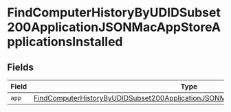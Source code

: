 # FindComputerHistoryByUDIDSubset200ApplicationJSONMacAppStoreApplicationsInstalled


## Fields

| Field                                                                                                                                                                                                   | Type                                                                                                                                                                                                    | Required                                                                                                                                                                                                | Description                                                                                                                                                                                             |
| ------------------------------------------------------------------------------------------------------------------------------------------------------------------------------------------------------- | ------------------------------------------------------------------------------------------------------------------------------------------------------------------------------------------------------- | ------------------------------------------------------------------------------------------------------------------------------------------------------------------------------------------------------- | ------------------------------------------------------------------------------------------------------------------------------------------------------------------------------------------------------- |
| `app`                                                                                                                                                                                                   | [FindComputerHistoryByUDIDSubset200ApplicationJSONMacAppStoreApplicationsInstalledApp](../../models/operations/findcomputerhistorybyudidsubset200applicationjsonmacappstoreapplicationsinstalledapp.md) | :heavy_minus_sign:                                                                                                                                                                                      | N/A                                                                                                                                                                                                     |